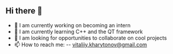 ## Hi there 👋
- 🔭 I am currently working on becoming an intern
- 🌱 I am currently learning C++ and the QT framework
- 👯 I am looking for opportunities to collaborate on cool projects
- 📫 How to reach me:
  -- vitaliiy.kharytonov@gmail.com
<!--
**1wwg2/1wwg2** is a ✨ _special_ ✨ repository because its `README.md` (this file) appears on your GitHub profile.

Here are some ideas to get you started:

- 🔭 I’m currently working on ...
- 🌱 I’m currently learning ...

- 💬 Ask me about ...

- 😄 Pronouns: ...
- ⚡ Fun fact: ...
-->
